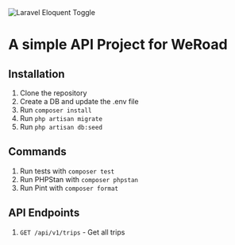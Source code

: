 
<img src="https://banners.beyondco.de/WeRoad.png?theme=light&packageManager=&packageName=&pattern=architect&style=style_1&description=&md=1&showWatermark=1&fontSize=100px&images=https%3A%2F%2Flaravel.com%2Fimg%2Flogomark.min.svg" alt="Laravel Eloquent Toggle"/>


# A simple API Project for WeRoad

## Installation

1. Clone the repository
2. Create a DB and update the .env file
3. Run `composer install`
4. Run `php artisan migrate`
5. Run `php artisan db:seed`


## Commands

1. Run tests with `composer test`
2. Run PHPStan with `composer phpstan`
3. Run Pint with `composer format`

## API Endpoints

1. `GET /api/v1/trips` - Get all trips
